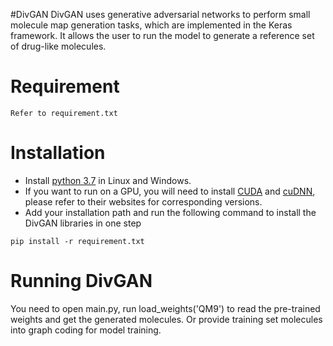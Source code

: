 #DivGAN
DivGAN uses generative adversarial networks to perform small molecule map generation tasks, which are implemented in the Keras framework. It allows the user to run the model to generate a reference set of drug-like molecules.

# Requirement
```
Refer to requirement.txt
```

# Installation
* Install [python 3.7](https://www.python.org/downloads/) in Linux and Windows.
* If you want to run on a GPU, you will need to install [CUDA](https://developer.nvidia.com/cuda-downloads) and [cuDNN](https://developer.nvidia.com/cudnn), please refer to their websites for corresponding versions.
* Add your installation path and run the following command to install the DivGAN libraries in one step
```
pip install -r requirement.txt
```

# Running DivGAN
You need to open main.py, run load_weights('QM9') to read the pre-trained weights and get the generated molecules.
Or provide training set molecules into graph coding for model training.
